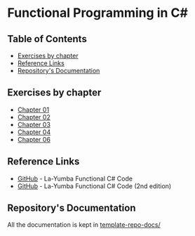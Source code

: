 # Functional Programming in C# #

<!-- START doctoc generated TOC please keep comment here to allow auto update -->
<!-- DON'T EDIT THIS SECTION, INSTEAD RE-RUN doctoc TO UPDATE -->
## Table of Contents ##

- [Exercises by chapter](#exercises-by-chapter)
- [Reference Links](#reference-links)
- [Repository's Documentation](#repositorys-documentation)

<!-- END doctoc generated TOC please keep comment here to allow auto update -->

## Exercises by chapter ##

- [Chapter 01](docs/chapter-01.md)
- [Chapter 02](docs/chapter-02.md)
- [Chapter 03](docs/chapter-03.md)
- [Chapter 04](docs/chapter-04.md)
- [Chapter 06](docs/chapter-06.md)

## Reference Links ##

- [GitHub](https://github.com/la-yumba/functional-csharp-code) - La-Yumba Functional C# Code
- [GitHub](https://github.com/la-yumba/functional-csharp-code-2) - La-Yumba Functional C# Code (2nd edition)

## Repository's Documentation ##

All the documentation is kept in [template-repo-docs/](template-repo-docs/README.md)
